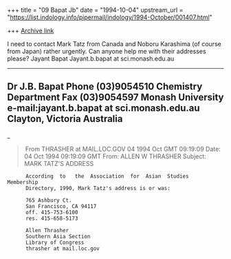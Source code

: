 +++
title = "09 Bapat Jb"
date = "1994-10-04"
upstream_url = "https://list.indology.info/pipermail/indology/1994-October/001407.html"

+++
[Archive link](https://list.indology.info/pipermail/indology/1994-October/001407.html)

I need to contact Mark Tatz from Canada and Noboru Karashima (of 
course from Japan) rather urgently. Can anyone help me with their 
addresses please?
Jayant Bapat
Jayant.b.bapat at sci.monash.edu.au
____________________________________________________________________
Dr J.B. Bapat                                     Phone (03)9054510
Chemistry Department                              Fax   (03)9054597 
Monash University           e-mail:jayant.b.bapat at sci.monash.edu.au
Clayton, Victoria
Australia
---------------------------------------------------------------------







































































































_













> From THRASHER at MAIL.LOC.GOV 04 1994 Oct GMT 09:19:09
Date: 04 Oct 1994 09:19:09 GMT
From: ALLEN W THRASHER <THRASHER at MAIL.LOC.GOV>
Subject: MARK TATZ'S ADDRESS

          According  to   the  Association  for  Asian  Studies  Membership 
          Directory, 1990, Mark Tatz's address is or was: 

          765 Ashbury Ct. 
          San Francisco, CA 94117 
          off. 415-753-6100 
          res. 415-658-5173 

          Allen Thrasher 
          Southern Asia Section 
          Library of Congress 
          thrasher at mail.loc.gov                                             





